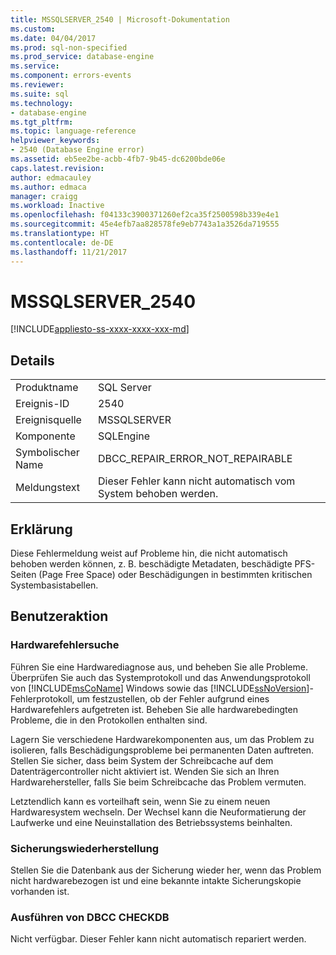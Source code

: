 ```yaml
---
title: MSSQLSERVER_2540 | Microsoft-Dokumentation
ms.custom: 
ms.date: 04/04/2017
ms.prod: sql-non-specified
ms.prod_service: database-engine
ms.service: 
ms.component: errors-events
ms.reviewer: 
ms.suite: sql
ms.technology:
- database-engine
ms.tgt_pltfrm: 
ms.topic: language-reference
helpviewer_keywords:
- 2540 (Database Engine error)
ms.assetid: eb5ee2be-acbb-4fb7-9b45-dc6200bde06e
caps.latest.revision: 
author: edmacauley
ms.author: edmaca
manager: craigg
ms.workload: Inactive
ms.openlocfilehash: f04133c3900371260ef2ca35f2500598b339e4e1
ms.sourcegitcommit: 45e4efb7aa828578fe9eb7743a1a3526da719555
ms.translationtype: HT
ms.contentlocale: de-DE
ms.lasthandoff: 11/21/2017
---
```

# <a name="mssqlserver2540"></a>MSSQLSERVER_2540
[!INCLUDE[appliesto-ss-xxxx-xxxx-xxx-md](../../includes/appliesto-ss-xxxx-xxxx-xxx-md.md)]
  
## <a name="details"></a>Details  
  
|||  
|-|-|  
|Produktname|SQL Server|  
|Ereignis-ID|2540|  
|Ereignisquelle|MSSQLSERVER|  
|Komponente|SQLEngine|  
|Symbolischer Name|DBCC_REPAIR_ERROR_NOT_REPAIRABLE|  
|Meldungstext|Dieser Fehler kann nicht automatisch vom System behoben werden.|  
  
## <a name="explanation"></a>Erklärung  
Diese Fehlermeldung weist auf Probleme hin, die nicht automatisch behoben werden können, z. B. beschädigte Metadaten, beschädigte PFS-Seiten (Page Free Space) oder Beschädigungen in bestimmten kritischen Systembasistabellen.  
  
## <a name="user-action"></a>Benutzeraktion  
  
### <a name="look-for-hardware-failure"></a>Hardwarefehlersuche  
Führen Sie eine Hardwarediagnose aus, und beheben Sie alle Probleme. Überprüfen Sie auch das Systemprotokoll und das Anwendungsprotokoll von [!INCLUDE[msCoName](../../includes/msconame-md.md)] Windows sowie das [!INCLUDE[ssNoVersion](../../includes/ssnoversion-md.md)]-Fehlerprotokoll, um festzustellen, ob der Fehler aufgrund eines Hardwarefehlers aufgetreten ist. Beheben Sie alle hardwarebedingten Probleme, die in den Protokollen enthalten sind.  
  
Lagern Sie verschiedene Hardwarekomponenten aus, um das Problem zu isolieren, falls Beschädigungsprobleme bei permanenten Daten auftreten. Stellen Sie sicher, dass beim System der Schreibcache auf dem Datenträgercontroller nicht aktiviert ist. Wenden Sie sich an Ihren Hardwarehersteller, falls Sie beim Schreibcache das Problem vermuten.  
  
Letztendlich kann es vorteilhaft sein, wenn Sie zu einem neuen Hardwaresystem wechseln. Der Wechsel kann die Neuformatierung der Laufwerke und eine Neuinstallation des Betriebssystems beinhalten.  
  
### <a name="restore-from-backup"></a>Sicherungswiederherstellung  
Stellen Sie die Datenbank aus der Sicherung wieder her, wenn das Problem nicht hardwarebezogen ist und eine bekannte intakte Sicherungskopie vorhanden ist.  
  
### <a name="run-dbcc-checkdb"></a>Ausführen von DBCC CHECKDB  
Nicht verfügbar. Dieser Fehler kann nicht automatisch repariert werden.  
  
